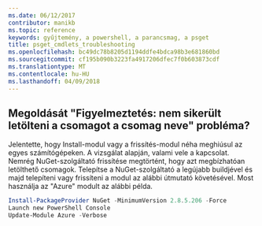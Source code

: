 ```yaml
---
ms.date: 06/12/2017
contributor: manikb
ms.topic: reference
keywords: gyűjtemény, a powershell, a parancsmag, a psget
title: psget_cmdlets_troubleshooting
ms.openlocfilehash: bc49dc78b8205d1194ddfe4bdca98b3e681860bd
ms.sourcegitcommit: cf195b090b3223fa4917206dfec7f0b603873cdf
ms.translationtype: MT
ms.contentlocale: hu-HU
ms.lasthandoff: 04/09/2018
---
```

## <a name="how-to-resolve-warning-package-your-package-name-failed-to-download-issue"></a>Megoldását "Figyelmeztetés: nem sikerült letölteni a csomagot a csomag neve" probléma?




Jelentette, hogy Install-modul vagy a frissítés-modul néha meghiúsul az egyes számítógépeken.
A vizsgálat alapján, valami vele a kapcsolat.
Nemrég NuGet-szolgáltató frissítése megtörtént, hogy azt megbízhatóan letölthető csomagok.
Telepítse a NuGet-szolgáltató a legújabb buildjével és majd telepíteni vagy frissíteni a modul az alábbi útmutató követésével.
Most használja az "Azure" modult az alábbi példa.

```powershell
Install-PackageProvider NuGet -MinimumVersion 2.8.5.206 -Force
Launch new PowerShell Console
Update-Module Azure -Verbose
```